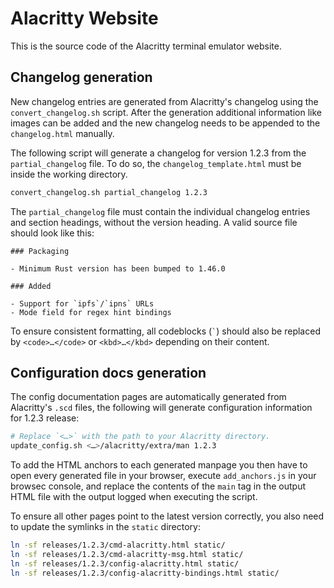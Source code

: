 # Alacritty Website

This is the source code of the Alacritty terminal emulator website.

## Changelog generation

New changelog entries are generated from Alacritty's changelog using the
`convert_changelog.sh` script. After the generation additional information like
images can be added and the new changelog needs to be appended to the
`changelog.html` manually.

The following script will generate a changelog for version 1.2.3 from the
`partial_changelog` file. To do so, the `changelog_template.html` must be inside
the working directory.

```sh
convert_changelog.sh partial_changelog 1.2.3
```

The `partial_changelog` file must contain the individual changelog entries and
section headings, without the version heading. A valid source file should look
like this:

```
### Packaging

- Minimum Rust version has been bumped to 1.46.0

### Added

- Support for `ipfs`/`ipns` URLs
- Mode field for regex hint bindings
```

To ensure consistent formatting, all codeblocks (`` ` ``) should also be
replaced by `<code>…</code>` or `<kbd>…</kbd>` depending on their content.

## Configuration docs generation

The config documentation pages are automatically generated from Alacritty's
`.scd` files, the following will generate configuration information
for 1.2.3 release:

```sh
# Replace `<…>` with the path to your Alacritty directory.
update_config.sh <…>/alacritty/extra/man 1.2.3
```

To add the HTML anchors to each generated manpage you then have to open every
generated file in your browser, execute `add_anchors.js` in your browsec
console, and replace the contents of the `main` tag in the output HTML file with
the output logged when executing the script.

To ensure all other pages point to the latest version correctly, you also need
to update the symlinks in the `static` directory:

```sh
ln -sf releases/1.2.3/cmd-alacritty.html static/
ln -sf releases/1.2.3/cmd-alacritty-msg.html static/
ln -sf releases/1.2.3/config-alacritty.html static/
ln -sf releases/1.2.3/config-alacritty-bindings.html static/
```
